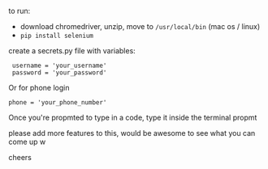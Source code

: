 to run:
 - download chromedriver, unzip, move to `/usr/local/bin` (mac os / linux)
 - `pip install selenium`

create a secrets.py file with variables:
``` 
 username = 'your_username'
 password = 'your_password'
```

Or for phone login
```
phone = 'your_phone_number'
```
Once you're propmted to type in a code, type it inside the terminal propmt


please add more features to this, would be awesome to see what you can come up w

cheers
